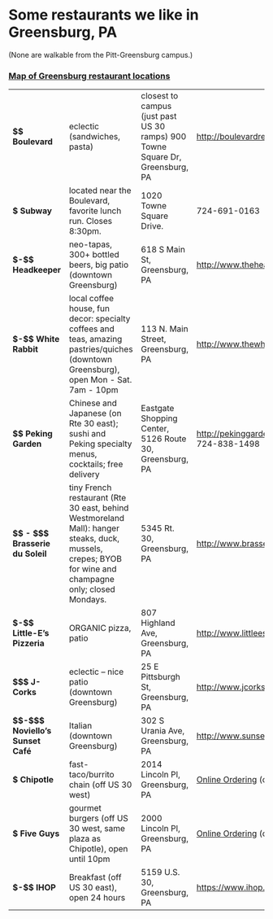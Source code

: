 # Some restaurants we like in Greensburg, PA
(None are walkable from the Pitt-Greensburg campus.)

### <a href="https://goo.gl/maps/CywdPk2AYJB2">Map of Greensburg restaurant locations</a>

<table>
<tr><td><b>$$ Boulevard</b></td><td>eclectic (sandwiches, pasta)</td><td>closest to campus (just past US 30 ramps)
900 Towne Square Dr, Greensburg, PA</td><td>
<a href="http://boulevardrestaurants.com">http://boulevardrestaurants.com</a></td></tr>
<tr><td><b>$ Subway</b></td><td>located near the Boulevard, favorite lunch run. Closes 8:30pm.</td>
<td>1020 Towne Square Drive.</td><td>724-691-0163</td></tr>

<tr>
<td><b>$-$$ Headkeeper</b></td><td>neo-tapas, 300+ bottled beers, big patio (downtown Greensburg)</td>
<td>618 S Main St, Greensburg, PA</td>
<td><a href="http://www.theheadkeeper.com">http://www.theheadkeeper.com</a></td>
<tr>
<td><b>$-$$ White Rabbit</b></td><td>local coffee house, fun decor: specialty coffees and teas, amazing pastries/quiches (downtown Greensburg), open Mon - Sat. 7am - 10pm </td> 
<td>113 N. Main Street, Greensburg, PA</td>
<td><a href="http://www.thewhiterabbitcafe.com">http://www.thewhiterabbitcafe.com/</a></td>
</tr>
<tr>
<td><b>$$ Peking Garden</b></td><td>Chinese and Japanese (on Rte 30 east); sushi and Peking specialty menus, cocktails; free delivery</td>
<td>Eastgate Shopping Center, 5126 Route 30, Greensburg, PA</td>
<td><a href="http://pekinggardengreensburg.com/home/2775842">http://pekinggardengreensburg.com/home/2775842</a>; 724-838-1498</td>
</tr>
<tr>
<td><b>$$ - $$$ Brasserie du Soleil</b></td><td>tiny French restaurant (Rte 30 east, behind Westmoreland Mall): hanger steaks, duck, mussels, crepes; BYOB for wine and champagne only; closed Mondays.</td>
<td>5345 Rt. 30, Greensburg, PA</td>
<td><a href="http://www.brasseriedusoleil.net/home.html">http://www.brasseriedusoleil.net/home.html</a></td>
</tr>
<tr>
<td><b>$-$$ Little-E’s Pizzeria</b></td><td>ORGANIC pizza, patio</td>
<td>807 Highland Ave, Greensburg, PA</td>
<td><a href="http://www.littleespizzeria.com">http://www.littleespizzeria.com</a></td>
</tr>
<tr>
<td><b>$$$ J-Corks</b></td><td>eclectic – nice patio (downtown Greensburg)</td>
<td>25 E Pittsburgh St, Greensburg, PA</td>
<td><a href="http://www.jcorks.com">http://www.jcorks.com</a></td>
</tr>
<tr>
<td><b>$$-$$$ Noviello’s Sunset Café</b></td>
<td>Italian (downtown Greensburg)</td>
<td>302 S Urania Ave, Greensburg, PA</td>
<td><a href="http://www.sunsetcafepa.com">http://www.sunsetcafepa.com</a></td>
</tr>
<tr>
<tr>
<td><b>$ Chipotle</b></td><td>fast-taco/burrito chain (off US 30 west)</td>
<td>2014 Lincoln Pl, Greensburg, PA</td>
<td><a href="https://order.chipotle.com/Meal/Index/1210?showloc=1&_ga=2.38424165.718197459.1525994386-733751574.1525994386">Online Ordering</a> (or walk in)</td>
</tr>
<tr>
<td><b>$ Five Guys</b></td><td>gourmet burgers (off US 30 west, same plaza as Chipotle), open until 10pm</td>
<td>2000 Lincoln Pl, Greensburg, PA</td>
<td><a href="https://order.fiveguys.com/menu/greensburg">Online Ordering</a> (or walk in)</td>
</tr>
<tr>
<td><b>$-$$ IHOP</b></td>
<td>Breakfast (off US 30 east), open 24 hours</td>
<td>5159 U.S. 30, Greensburg, PA</td>
<td><a href="https://www.ihop.com/en">https://www.ihop.com/en</a>; 724-834-1345</td>
</tr>
</table>

